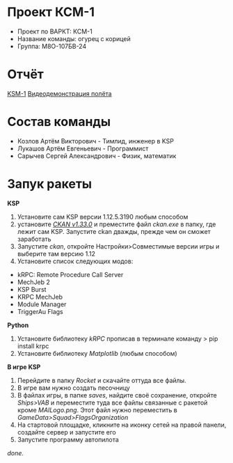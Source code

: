 # Проект КСМ-1
- Проект по ВАРКТ: КСМ-1
- Название команды: огурец с корицей
- Группа: М8О-107БВ-24

# Отчёт
[KSM-1](https://docs.google.com/document/d/1hI3-3QNFvZheQqDYHGfjPucomaLsQ2WAsVrShjyexQ8/edit?usp=sharing)
[Видеодемонстрация полёта](https://www.youtube.com/watch?v=z7a4Xt-KveI)

# Состав команды
- Козлов Артём Викторович - Тимлид, инженер в KSP
- Лукашов Артём Евгеньевич - Программист 
- Сарычев Сергей Александрович - Физик, математик

# Запук ракеты 
**KSP**
1) Установите сам KSP версии 1.12.5.3190 любым способом
2) установите *[CKAN v1.33.0](https://github.com/KSP-CKAN/CKAN/releases/download/v1.33.2/ckan.exe)* и преместите файл *ckan.exe* в папку, где лежит сам KSP. Запустите ckan дважды, прежде чем он сможет заработать
3) Запустите *ckan*, откройте Настройки>Совместимые версии игры и выберите там версию 1.12
4) Установите список следующих модов:
* kRPC: Remote Procedure Call Server
* MechJeb 2
* KSP Burst
* KRPC MechJeb
* Module Manager
* TriggerAu Flags

**Python**
1) Установите библиотеку *kRPC* прописав в терминале команду > pip install krpc
2) Установите библиотеку *Matplotlib* (любым способом)

**В игре KSP**
1) Перейдите в папку *Rocket* и скачайте оттуда все файлы.
2) В игре вам нужно создать песочницу
3) В файлах игры, в папке *saves*, найдите своё сохранение, откройте *Ships>VAB* и переместите туда все файлы связанные с ракетой кроме *MAILogo.png*. Этот файл нужно переместить в *GameData>Squad>FlagsOrganization*
4) На стартовой площадке, кликните на иконку сетей на правой панели, создайте сервер и запустите его
5) Запустите программу автопилота
   
*done.*
